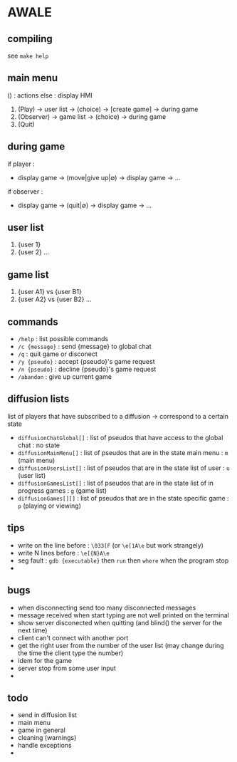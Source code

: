 
# AWALE

## compiling

see `make help`

## main menu

() : actions
else : display HMI

1. (Play) -> user list -> (choice) -> [create game] -> during game
2. (Observer) -> game list -> (choice) -> during game
0. (Quit)

## during game

if player :
- display game -> (move|give up|∅) -> display game -> ...

if observer :
- display game -> (quit|∅) -> display game -> ...

## user list

1. {user 1}
2. {user 2}
...

## game list

1. {user A1} vs {user B1}
2. {user A2} vs {user B2}
...

## commands

- `/help` : list possible commands
- `/c {message}` : send {message} to global chat
- `/q` : quit game or disconect
- `/y {pseudo}` : accept {pseudo}'s game request
- `/n {pseudo}` : decline {pseudo}'s game request
- `/abandon` : give up current game

## diffusion lists

list of players that have subscribed to a diffusion -> correspond to a certain state

- `diffusionChatGlobal[]`	: list of pseudos that have access to the global chat				: no state
- `diffusionMainMenu[]`		: list of pseudos that are in the state main menu					: `m` (main menu)
- `diffusionUsersList[]`	: list of pseudos that are in the state list of user				: `u` (user list)
- `diffusionGamesList[]`	: list of pseudos that are in the state list of in progress games	: `g` (game list)
- `diffusionGames[][]`		: list of pseudos that are in the state specific game				: `p` (playing or viewing)

## tips

- write on the line before : `\033[F` (or `\e[1A\e` but work strangely)
- write N lines before : `\e[{N}A\e`
- seg fault : `gdb {executable}` then `run` then `where` when the program stop
- 

## bugs

- when disconnecting send too many disconnected messages
- message received when start typing are not well printed on the terminal
- show server disconected when quitting (and blind() the server for the next time)
- client can't connect with another port
- get the right user from the number of the user list (may change during the time the client type the number)
- idem for the game
- server stop from some user input
- 

## todo

- send in diffusion list
- main menu
- game in general
- cleaning (warnings)
- handle exceptions 
- 


